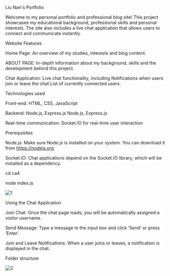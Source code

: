 Liu Nan's Portfolio 

Welcome to my personal portfolio and professional blog site! This project showcases my educational background, professional skills and personal interests. The site also includes a live chat application that allows users to connect and communicate instantly.

Website Features

Home Page: An overview of my studies, interests and blog content.

ABOUT PAGE: In-depth information about my background, skills and the development behind this project.

Chat Application: Live chat functionality, including Notifications when users join or leave the chat.List of currently connected users.

Technologies used

Front-end: HTML, CSS, JavaScript

Backend: Node.js, Express.js Node.js, Express.js

Real-time communication: Socket.IO for real-time user interaction

Prerequisites

Node.js: Make sure Node.js is installed on your system. You can download it from https://nodejs.org.

Socket.IO: Chat applications depend on the Socket.IO library, which will be installed as a dependency.


cd ca4 

node index.js



![1](https://github.com/user-attachments/assets/a7a5cd08-9c2c-40cc-bd73-269d36c32101)



Using the Chat Application

Join Chat: Once the chat page loads, you will be automatically assigned a visitor username.

Send Message: Type a message in the input box and click ‘Send’ or press ‘Enter’.

Join and Leave Notifications: When a user joins or leaves, a notification is displayed in the chat.

Folder structure



![2](https://github.com/user-attachments/assets/a80a329f-2744-4149-a6bf-e05d625c9ebc)
